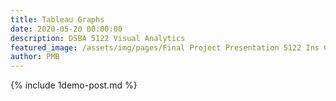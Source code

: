 ```yaml
---
title: Tableau Graphs 
date: 2020-05-20 00:00:00
description: DSBA 5122 Visual Analytics
featured_image: /assets/img/pages/Final Project Presentation 5122 Ins Comp.png
author: PMB
---
```


{% include 1demo-post.md %}
